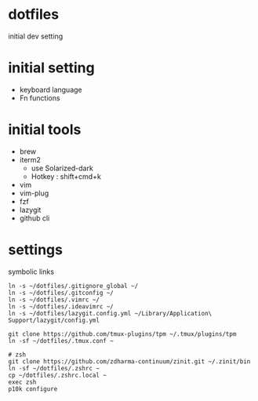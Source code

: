 # dotfiles
initial dev setting

# initial setting

* keyboard language
* Fn functions

# initial tools

* brew
* iterm2
    * use Solarized-dark
    * Hotkey : shift+cmd+k
* vim
* vim-plug
* fzf
* lazygit
* github cli 

# settings

symbolic links

```
ln -s ~/dotfiles/.gitignore_global ~/
ln -s ~/dotfiles/.gitconfig ~/
ln -s ~/dotfiles/.vimrc ~/
ln -s ~/dotfiles/.ideavimrc ~/
ln -s ~/dotfiles/lazygit.config.yml ~/Library/Application\ Support/lazygit/config.yml

git clone https://github.com/tmux-plugins/tpm ~/.tmux/plugins/tpm
ln -sf ~/dotfiles/.tmux.conf ~

# zsh
git clone https://github.com/zdharma-continuum/zinit.git ~/.zinit/bin
ln -sf ~/dotfiles/.zshrc ~
cp ~/dotfiles/.zshrc.local ~
exec zsh
p10k configure
```

